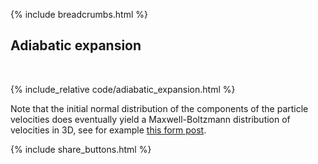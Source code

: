 {% include breadcrumbs.html %}

## Adiabatic expansion
<div class="header_line"><br/></div>

{% include_relative code/adiabatic_expansion.html %}

<p style="clear: both;"></p>

Note that the initial normal distribution of the components of the 
particle velocities does eventually yield a Maxwell-Boltzmann distribution
of velocities in 3D, see for example 
[this form post](https://scicomp.stackexchange.com/questions/19969/how-do-i-generate-maxwell-boltzmann-variates-using-a-uniform-distribution-random).

<p style="clear: both;"></p>

{% include share_buttons.html %}




